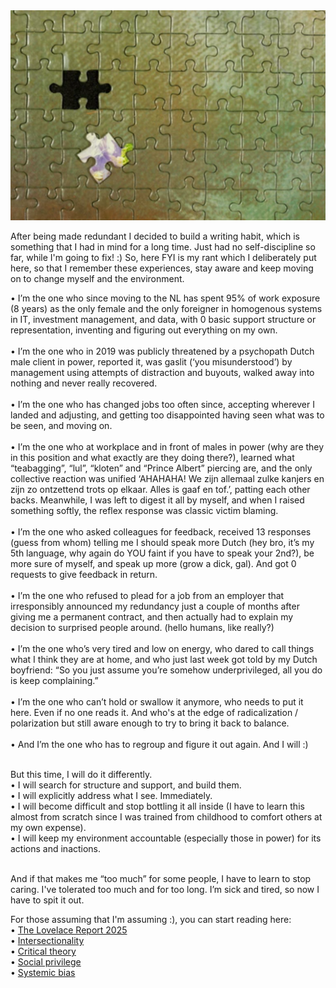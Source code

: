 <!--
.. title: Sketches on workfloor experiences in the NL
.. slug: nl-worklife-experience-report
.. date: 2025-07-20
.. tags: work-ethics-nl, reflection, experience-report, rant
.. type: text
.. description: workflooor-NL
-->

<div class ="blog_pic">
    <img class="blog_pic" src="/images/posts/2025/unfitting-puzzle.png">
</div>

After being made redundant I decided to build a writing habit, which is something that I had in mind for a long time. 
Just had no self-discipline so far, while I'm going to fix! :) So, here FYI is my rant which I deliberately put here, so that I remember these experiences,
stay aware and keep moving on to change myself and the environment.
<br>
<!-- TEASER_END -->

•  I’m the one who since moving to the NL has spent 95% of work exposure (8 years) as the only female and the only foreigner in homogenous systems in IT, 
investment management, and data, with 0 basic support structure or representation, inventing and figuring out everything on my own.<br><br>
•  I’m the one who in 2019 was publicly threatened by a psychopath Dutch male client in power, reported it, was gaslit (‘you misunderstood’) 
by management using attempts of distraction and buyouts, walked away into nothing and never really recovered. <br><br>
•  I’m the one who has changed jobs too often since, accepting wherever I landed and adjusting, and getting too disappointed having seen what was to be seen, 
and moving on.<br><br>
•  I’m the one who at workplace and in front of males in power (why are they in this position and what exactly are they doing there?), 
learned what “teabagging”, “lul”, “kloten” and “Prince Albert” piercing are, and the only collective reaction was unified ‘AHAHAHA! 
We zijn allemaal zulke kanjers en zijn zo ontzettend trots op elkaar. Alles is gaaf en tof.’, patting each other backs. 
Meanwhile, I was left to digest it all by myself, and when I raised something softly, the reflex response was classic victim blaming. <br><br>
•  I’m the one who asked colleagues for feedback, received 13 responses (guess from whom) telling me I should speak more Dutch (hey bro, it’s my 5th language, 
why again do YOU faint if you have to speak your 2nd?), be more sure of myself, and speak up more (grow a dick, gal). And got 0 requests to give feedback in return.<br><br>
•  I’m the one who refused to plead for a job from an employer that irresponsibly announced my redundancy just a couple of months after giving me a permanent 
contract, and then actually had to explain my decision to surprised people around. (hello humans, like really?)<br><br>
•  I’m the one who’s very tired and low on energy, who dared to call things what I think they are at home, and who 
just last week got told by my Dutch boyfriend: “So you just assume you’re somehow underprivileged, all you do is keep complaining.”<br><br>
•  I’m the one who can’t hold or swallow it anymore, who needs to put it here. Even if no one reads it. And who's at the edge of radicalization / polarization 
but still aware enough to try to bring it back to balance.<br><br>
•  And I’m the one who has to regroup and figure it out again. And I will :)  <br><br>

But this time, I will do it differently.<br>
• I will search for structure and support, and build them.<br>
• I will explicitly address what I see. Immediately.<br>
• I will become difficult and stop bottling it all inside (I have to learn this almost from scratch since I was trained from childhood to comfort 
others at my own expense).<br>
• I will keep my environment accountable (especially those in power) for its actions and inactions.  <br><br>

And if that makes me “too much” for some people, I have to learn to stop caring. 
I've tolerated too much and for too long. I’m sick and tired, so now I have to spit it out. <br>

For those assuming that I'm assuming :), you can start reading here:<br>
• [The Lovelace Report 2025](https://wearetechwomen.com/the-lovelace-report-wearetechwomen-oliver-wyman-reveal-barriers-facing-women-in-tech/)<br>
• [Intersectionality](https://en.wikipedia.org/wiki/Intersectionality)<br>
• [Critical theory](https://en.wikipedia.org/wiki/Critical_theory)<br>
• [Social privilege](https://en.wikipedia.org/wiki/Social_privilege)<br>
• [Systemic bias](https://en.wikipedia.org/wiki/Systemic_bias)<br>

